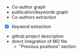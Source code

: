 - Co-author graph
- publication/keywords graph
- Co-authors extraction
- [x] Keyword extraction
- github project description
- direct integration of MD file
  - "Previous positions" section
